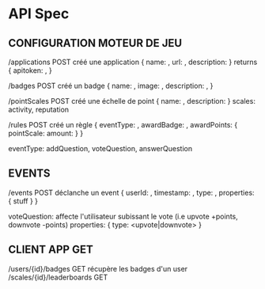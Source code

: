 # API Spec

## CONFIGURATION MOTEUR DE JEU

/applications POST créé une application
{
    name: <name>,
    url: <url>,
    description: <description>
}
returns {
    apitoken: <token>,
}

/badges POST créé un badge
{
    name: <name>,
    image: <img>,
    description: <description>,
}

/pointScales POST créé une échelle de point
{
    name: <name>,
    description: <description>
}
scales: activity, reputation

/rules POST créé un règle
{
    eventType: <type>,
    awardBadge: <badge>,
    awardPoints: {
        pointScale: <scale>
        amount: <amount>
    }
}

eventType: addQuestion, voteQuestion, answerQuestion

## EVENTS
/events POST déclanche un event
{
    userId: <user>,
    timestamp: <datetime>,
    type: <eventType>,
    properties: {
        stuff
    }
}
  
voteQuestion:
affecte l'utilisateur subissant le vote (i.e upvote +points, downvote -points)
properties: {
    type: <upvote|downvote>
}

## CLIENT APP GET

/users/{id}/badges GET récupère les badges d'un user
/scales/{id}/leaderboards GET

